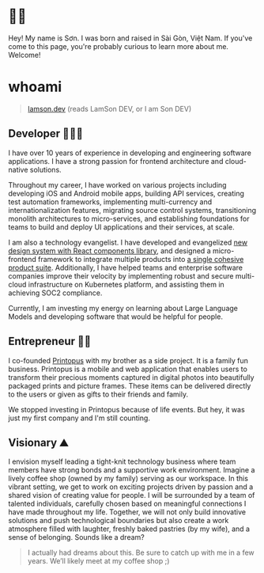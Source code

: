 # 🤙🏼

Hey! My name is Sơn. I was born and raised in Sài Gòn, Việt Nam. If you've come to this page, you're probably curious to learn more about me. Welcome! 

# whoami

> [lamson.dev](http://lamson.dev) (reads LamSon DEV, or I am Son DEV)
> 

## Developer 🧑🏼‍💻

I have over 10 years of experience in developing and engineering software applications. I have a strong passion for frontend architecture and cloud-native solutions.

Throughout my career, I have worked on various projects including developing iOS and Android mobile apps, building API services, creating test automation frameworks, implementing multi-currency and internationalization features, migrating source control systems, transitioning monolith architectures to micro-services, and establishing foundations for teams to build and deploy UI applications and their services, at scale.

I am also a technology evangelist. I have developed and evangelized [new design system with React components library](https://www.apptio.com/blog/apex-the-new-look-and-feel-for-apptio-products/), and designed a micro-frontend framework to integrate multiple products into [a single cohesive product suite](https://www.apptio.com/blog/apptio-announces-simple-powerful-product-suite/). Additionally, I have helped teams and enterprise software companies improve their velocity by implementing robust and secure multi-cloud infrastructure on Kubernetes platform, and assisting them in achieving SOC2 compliance.

Currently, I am investing my energy on learning about Large Language Models and developing software that would be helpful for people.

## Entrepreneur 🧗🏼

I co-founded [Printopus](https://www.facebook.com/printopus.vn) with my brother as a side project. It is a family fun business. Printopus is a mobile and web application that enables users to transform their precious moments captured in digital photos into beautifully packaged prints and picture frames. These items can be delivered directly to the users or given as gifts to their friends and family.

We stopped investing in Printopus because of life events. But hey, it was just my first company and I'm still counting.

## Visionary ⛰️

I envision myself leading a tight-knit technology business where team members have strong bonds and a supportive work environment. Imagine a lively coffee shop (owned by my family) serving as our workspace. In this vibrant setting, we get to work on exciting projects driven by passion and a shared vision of creating value for people. I will be surrounded by a team of talented individuals, carefully chosen based on meaningful connections I have made throughout my life. Together, we will not only build innovative solutions and push technological boundaries but also create a work atmosphere filled with laughter, freshly baked pastries (by my wife), and a sense of belonging. Sounds like a dream?

> I actually had dreams about this. Be sure to catch up with me in a few years. We’ll likely meet at my coffee shop ;)
>
